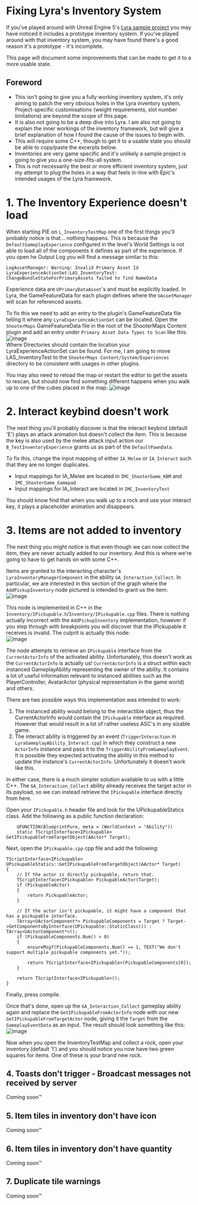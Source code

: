 # Fixing Lyra's Inventory System
If you've played around with Unreal Engine 5's [Lyra sample project](https://docs.unrealengine.com/5.0/en-US/lyra-sample-game-in-unreal-engine/) you may have noticed it includes a prototype inventory system. If you've played around with that inventory system, you may have found there's a good reason it's a prototype - it's incomplete.

This page will document some improvements that can be made to get it to a more usable state.

## Foreword
 - This isn't going to give you a fully working inventory system, it's only aiming to patch the very obvious holes in the Lyra inventory system. Project-specific customisations (weight requirements, slot number limitations) are beyond the scope of this page.
 - It is also not going to be a deep dive into Lyra. I am also not going to explain the inner workings of the inventory framework, but will give a brief explanation of how I found the cause of the issues to begin with.
 - This will require some C++, though to get it to a usable state you should be able to copy/paste the excerpts below.
 - Inventories are very game specific and it's unlikely a sample project is going to give you a one-size-fits-all system.
 - This is not necessarily the best or more efficient inventory system, just my attempt to plug the holes in a way that feels in-line with Epic's intended usages of the Lyra framework.

# 1. The Inventory Experience doesn't load
When starting PIE on `L_InventoryTestMap` one of the first things you'll probably notice is that... nothing happens. This is because the `DefaultGameplayExperience` configured in the level's World Settings is not able to load all of the components it defines as part of the experience.
If you open he Output Log you will find a message similar to this:

```
LogAssetManager: Warning: Invalid Primary Asset Id LyraExperienceActionSet:LAS_InventoryTest: ChangeBundleStateForPrimaryAssets failed to find NameData
```

Experience data are `UPrimaryDataAsset`'s and must be explicitly loaded. In Lyra, the GameFeatureData for each plugin defines where the `UAssetManager` will scan for referenced assets.

To fix this we need to add an entry to the plugin's GameFeatureData file telling it where any `LyraExperienceActionSet` can be located. Open the `ShooterMaps` GameFeatureData file in the root of the ShooterMaps Content plugin and add an entry under `Primary Asset Data Types to Scan` like this:  
![image](https://user-images.githubusercontent.com/8943296/177223919-fcfa5932-f11e-43d2-9c70-14980c290e86.png)  
Where Directories should contain the location your LyraExperienceActionSet can be found. For me, I am going to move LAS_InventoryTest to the `ShooterMaps Content/System/Experiences` directory to be consistent with usages in other plugins.

You may also need to reload the map or restart the editor to get the assets to rescan, but should now find something different happens when you walk up to one of the cubes placed in the map:
![image](https://user-images.githubusercontent.com/8943296/177224054-7669c3bd-3c20-4625-8930-c90b4704bc90.png)

# 2. Interact keybind doesn't work
The next thing you'll probably discover is that the interact keybind (default 'E') plays an attack animation but doesn't collect the item. This is because the key is also used by the melee attack input action our `B_TestInventoryExperience` grants us as part of the `DefaultPawnData`.

To fix this, change the input mapping of either `IA_Melee` or `IA_Interact` such that they are no longer duplicates.
 - Input mappings for IA_Melee are located in `IMC_ShooterGame_KBM` and `IMC_ShooterGame_Gamepad`
 - Input mappings for IA_Interact are located in `IMC_InventoryTest`

You should know find that when you walk up to a rock and use your interact key, it plays a placeholder animation and disappears.

# 3. Items are not added to inventory
The next thing you might notice is that even though we can now collect the item, they are never actually added to our inventory. And this is where we're going to have to get hands on with some C++.

Items are granted to the interacting character's `LyraInventoryManagerComponent` in the ability `GA_Interaction_Collect`. In particular, we are interested in this section of the graph where the `AddPickupInventory` node pictured is intended to grant us the item:  
![image](https://user-images.githubusercontent.com/8943296/177225091-cd097972-7298-436b-b85c-f7ea953b2067.png)  

This node is implemented in C++ in the `Inventory/IPickupable.h`/`Inventory/IPickupable.cpp` files. There is nothing actually incorrect with the `AddPickupInventory` implementation, however if you step through with breakpoints you will discover that the IPickupable it receives is invalid. The culprit is actually this node:  
![image](https://user-images.githubusercontent.com/8943296/177225301-438346af-da6e-478b-9a2b-24cf9da6662a.png)  

The node attempts to retrieve an `IPickupable` interface from the `CurrentActorInfo` of the activated ability. Unfortunately, this doesn't work as the `CurrentActorInfo` is actually us! `CurrentActorInfo` is a struct within each instanced GameplayAbility representing the owner of the ability. It contains a lot of useful information relevant to instanced abilities such as the PlayerController, AvatarActor (physical representation in the game world) and others.

There are two possible ways this implementation was intended to work:
1. The instanced ability would belong to the interactible object, thus the CurrentActorInfo would contain the `IPickupable` interface as required. However that would result in a lot of rather useless ASC's in any sizable game.
2. The interact ability is triggered by an event (`TriggerInteraction` in `LyraGameplayAbility_Interact.cpp`) in which they construct a new `ActorInfo` instance and pass it to the `TriggerAbilityFromGameplayEvent`. It is possible they expected activating the ability in this method to update the instance's `CurrentActorInfo`. Unfortunately it doesn't work like this.

In either case, there is a much simpler solution available to us with a little C++. The `GA_Interaction_Collect` ability already receives the target actor in its payload, so we can instead retrieve the `IPickupable` interface directly from here.

Open your `IPickupable.h` header file and look for the UPickupableStatics class. Add the following as a public function declaration:
```
	UFUNCTION(BlueprintPure, meta = (WorldContext = "Ability"))
	static TScriptInterface<IPickupable> GetIPickupableFromTargetObject(AActor* Target);
```

Next, open the `IPickupable.cpp` cpp file and add the following:
```
TScriptInterface<IPickupable> UPickupableStatics::GetIPickupableFromTargetObject(AActor* Target)
{
	// If the actor is directly pickupable, return that.
	TScriptInterface<IPickupable> PickupableActor(Target);
	if (PickupableActor)
	{
		return PickupableActor;
	}

	// If the actor isn't pickupable, it might have a component that has a pickupable interface.
	TArray<UActorComponent*> PickupableComponents = Target ? Target->GetComponentsByInterface(UPickupable::StaticClass()) : TArray<UActorComponent*>();
	if (PickupableComponents.Num() > 0)
	{
		ensureMsgf(PickupableComponents.Num() == 1, TEXT("We don't support multiple pickupable components yet."));

		return TScriptInterface<IPickupable>(PickupableComponents[0]);
	}

	return TScriptInterface<IPickupable>();
}
```

Finally, press compile.

Once that's done, open up the `GA_Interaction_Collect` gameplay ability again and replace the `GetIPickupableFromActorInfo` node with our new `GetIPickupableFromTargetActor` node, giving it the `Target` from the `GameplayEventData` as an input. The result should look something like this:
![image](https://user-images.githubusercontent.com/8943296/177227504-71c6200e-50fc-4d31-aa92-2ee403fa57aa.png)

Now when you open the InventoryTestMap and collect a rock, open your inventory (default 'I') and you should notice you now have two green squares for items. One of these is your brand new rock.

## 4. Toasts don't trigger - Broadcast messages not received by server
Coming soon™

## 5. Item tiles in inventory don't have icon
Coming soon™

## 6. Item tiles in inventory don't have quantity
Coming soon™

## 7. Duplicate tile warnings
Coming soon™
